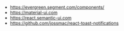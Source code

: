 - https://evergreen.segment.com/components/
- https://material-ui.com
- https://react.semantic-ui.com
- https://github.com/jossmac/react-toast-notifications